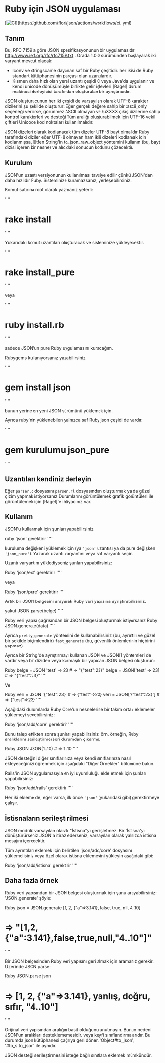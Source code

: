 # Ruby için JSON uygulaması

[![CI](https://github.com/flori/json/actions/workflows/ci.yml/badge.svg)](https://github.com/flori/json/actions/workflows/ci. yml)

## Tanım

Bu, RFC 7159'a göre JSON spesifikasyonunun bir uygulamasıdır
http://www.ietf.org/rfc/rfc7159.txt . Orada 1.0.0 sürümünden başlayarak
iki varyant mevcut olacak:

* Iconv ve stringscan'e dayanan saf bir Ruby çeşitidir.
   her ikisi de Ruby standart kütüphanesinin parçası olan uzantılardır.
* Kısmen daha hızlı olan yerel uzantı çeşidi
   C veya Java'da uygulanır ve kendi unicode dönüşümüyle birlikte gelir
   işlevleri [Ragel] durum makinesi derleyicisi tarafından oluşturulan bir ayrıştırıcıdır.

JSON oluşturucunun her iki çeşidi de varsayılan olarak UTF-8 karakter dizilerini şu şekilde oluşturur:
Eğer gerçek değere sahip bir :ascii\_only seçeneği verilirse, görünmez
ASCII olmayan ve \uXXXX çıkış dizilerine sahip kontrol karakterleri ve desteği
Tüm aralığı oluşturabilmek için UTF-16 vekil çiftleri
Unicode kod noktaları kullanılmalıdır.

JSON dizeleri olarak kodlanacak tüm dizeler UTF-8 bayt olmalıdır
Ruby tarafındaki diziler eğer UTF-8 olmayan ham ikili dizeleri kodlamak için
kodlanmışsa, lütfen String'in to\_json\_raw\_object yöntemini kullanın (bu,
bayt dizisi içeren bir nesne) ve alıcıdaki sonucun kodunu çözecektir.


## Kurulum

JSON'un uzantı versiyonunun kullanılması tavsiye edilir çünkü JSON'dan daha hızlıdır
Ruby. Sisteminize kuramazsanız, yerleşebilirsiniz.

Komut satırına root olarak yazmanız yeterli:

''''
# rake install
''''

Yukarıdaki komut uzantıları oluşturacak ve sisteminize yükleyecektir.

''''
# rake install_pure
''''

veya

''''
# ruby install.rb
''''

sadece JSON'un pure Ruby uygulamasını kuracağım.

Rubygems kullanıyorsanız yazabilirsiniz

''''
# gem install json
''''

bunun yerine en yeni JSON sürümünü yüklemek için.

Ayrıca ruby'nin yüklenebilen yalnızca saf Ruby json çeşidi de vardır.

''''
# gem kurulumu json_pure
''''

## Uzantıları kendiniz derleyin

Eğer `parser.c` dosyasını `parser.rl` dosyasından oluşturmak ya da güzel çizim yapmak istiyorsanız
Durumlarını görüntülemek grafik görüntüleri ile görüntülemek için [Ragel]'e ihtiyacınız var.

## Kullanım

JSON'u kullanmak için şunları yapabilirsiniz

ruby
'json' gerektirir
''''

kuruluma değişkeni yüklemek için (ya `'json'` uzantısı ya da pure
değişken `'json_pure'`). Yazarak uzantı varyantını veya saf varyantı seçin.

Uzantı varyantını yüklediyseniz şunları yapabilirsiniz:

Ruby
'json/ext' gerektirir
''''

veya

Ruby
'json/pure' gerektirir
''''

Artık bir JSON belgesini arayarak Ruby veri yapısına ayrıştırabilirsiniz.

yakut
JSON.parse(belge)
''''

Ruby veri yapısı çağrısından bir JSON belgesi oluşturmak istiyorsanız
Ruby
JSON.generate(data)
''''

Ayrıca `pretty_generate` yöntemini de kullanabilirsiniz (bu, ayrıntılı ve güzel bir şekilde biçimlendirir)
`fast_generate` (bu, güvenlik önlemlerinin hiçbirini yapmaz)


Ayrıca bir String'de ayrıştırmayı kullanan JSON ve JSON[] yöntemleri de vardır veya
bir diziden veya karmaşık bir yapıdan JSON belgesi oluşturun:

Ruby
belge = JSON 'test' => 23 # => "{\"test\":23}"
belge = JSON['test' => 23] # => "{\"test\":23}"
''''

Ve

Ruby
veri = JSON '{"test":23}' # => {"test"=>23}
veri = JSON['{"test":23}'] # => {"test"=>23}
''''

Aşağıdaki durumlarda Ruby Core'un nesnelerine bir takım ortak eklemeler yüklemeyi seçebilirsiniz:


Ruby
'json/add/core' gerektirir
''''

Bunu talep ettikten sonra şunları yapabilirsiniz,
örn. örneğin, Ruby aralıklarını serileştirme/seri durumdan çıkarma:

Ruby
JSON JSON(1..10) # => 1..10
''''

JSON desteğini diğer sınıflarınıza veya kendi sınıflarınıza nasıl ekleyeceğinizi öğrenmek için
aşağıdaki "Diğer Örnekler" bölümüne bakın.

Rails'in JSON uygulamasıyla en iyi uyumluluğu elde etmek için şunları yapabilirsiniz:

Ruby
'json/add/rails' gerektirir
''''

Her iki ekleme de, eğer varsa, ilk önce `'json'` (yukarıdaki gibi) gerektirmeye çalışır.


## İstisnaların serileştirilmesi

JSON modülü varsayılan olarak "İstisna"yı genişletmez. Bir 'İstisna'yı dönüştürürseniz
JSON'a itiraz ederseniz, varsayılan olarak yalnızca istisna mesajını içerecektir.

Tüm ayrıntıları eklemek için belirtilen 'json/add/core' dosyasını yüklemelisiniz
veya özel olarak istisna eklemesini yükleyin aşağıdaki gibi:

Ruby
'json/add/istisna' gerektirir
''''

## Daha fazla örnek

Ruby veri yapısından bir JSON belgesi oluşturmak için şunu arayabilirsiniz:
'JSON.generate' şöyle:

Ruby
json = JSON.generate [1, 2, {"a"=>3.141}, false, true, nil, 4..10]
# => "[1,2,{\"a\":3.141},false,true,null,\"4..10\"]"
''''

Bir JSON belgesinden Ruby veri yapısını geri almak için aramanız gerekir.
Üzerinde JSON.parse:

Ruby
JSON.parse json
# => [1, 2, {"a"=>3.141}, yanlış, doğru, sıfır, "4..10"]
''''

Orijinal veri yapısından aralığın basit olduğunu unutmayın.
Bunun nedeni JSON'un aralıkları desteklememesidir.
veya keyfi sınıflandırmalarıdır. Bu durumda json kütüphanesi çağrıya geri döner.
'Object#to_json', '#to_s.to_json' ile aynıdır.

JSON desteği serileştirmesini isteğe bağlı sınıflara eklemek mümkündür.
